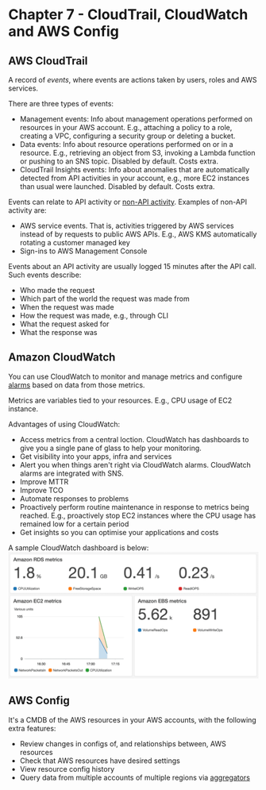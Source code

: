 # Chapter 7 - CloudTrail, CloudWatch and AWS Config

## AWS CloudTrail

A record of *events*, where events are actions taken by users, roles and AWS services.

There are three types of events:
* Management events: Info about management operations performed on resources in your AWS account. E.g., attaching a policy to a role, creating a VPC, configuring a security group or deleting a bucket.
* Data events: Info about resource operations performed on or in a resource. E.g., retrieving an object from S3, invoking a Lambda function or pushing to an SNS topic. Disabled by default. Costs extra.
* CloudTrail Insights events: Info about anomalies that are automatically detected from API activities in your account, e.g., more EC2 instances than usual were launched. Disabled by default. Costs extra.

Events can relate to API activity or [non-API activity](https://docs.aws.amazon.com/awscloudtrail/latest/userguide/cloudtrail-non-api-events.html). Examples of non-API activity are:
* AWS service events. That is, activities triggered by AWS services instead of by requests to public AWS APIs. E.g., AWS KMS automatically rotating a customer managed key
* Sign-ins to AWS Management Console

Events about an API activity are usually logged 15 minutes after the API call. Such events describe:
* Who made the request
* Which part of the world the request was made from
* When the request was made
* How the request was made, e.g., through CLI
* What the request asked for
* What the response was

## Amazon CloudWatch

You can use CloudWatch to monitor and manage metrics and configure [alarms](https://docs.aws.amazon.com/AmazonCloudWatch/latest/monitoring/AlarmThatSendsEmail.html) based on data from those metrics.

Metrics are variables tied to your resources. E.g., CPU usage of EC2 instance.

Advantages of using CloudWatch:
* Access metrics from a central loction. CloudWatch has dashboards to give you a single pane of glass to help your monitoring.
* Get visibility into your apps, infra and services
* Alert you when things aren't right via CloudWatch alarms. CloudWatch alarms are integrated with SNS.
* Improve MTTR
* Improve TCO
* Automate responses to problems
* Proactively perform routine maintenance in response to metrics being reached. E.g., proactively stop EC2 instances where the CPU usage has remained low for a certain period
* Get insights so you can optimise your applications and costs

A sample CloudWatch dashboard is below:
![Sample CloudWatch dashboard](sample_cloudwatch_dashboard.png)

## AWS Config

It's a CMDB of the AWS resources in your AWS accounts, with the following extra features:
* Review changes in configs of, and relationships between, AWS resources
* Check that AWS resources have desired settings
* View resource config history
* Query data from multiple accounts of multiple regions via [aggregators](https://docs.aws.amazon.com/config/latest/developerguide/aggregate-data.html)
